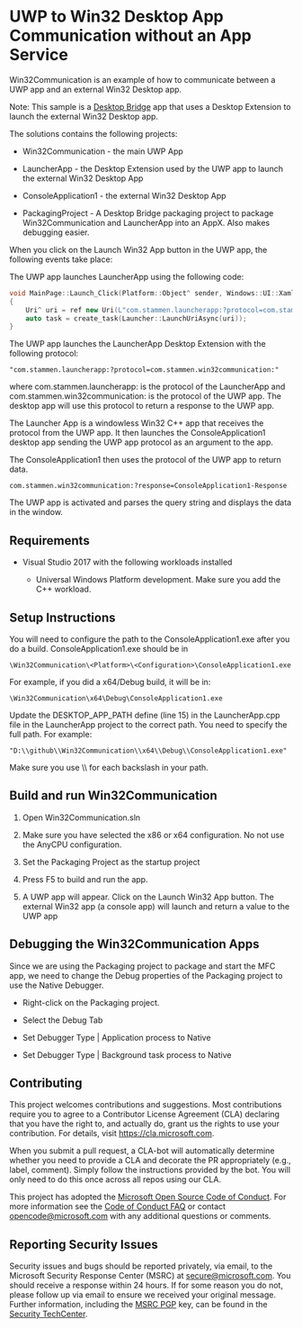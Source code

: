 # UWP to Win32 Desktop App Communication without an App Service

Win32Communication is an example of how to communicate between a UWP app and an external Win32 Desktop app. 

Note: This sample is a [Desktop Bridge](https://developer.microsoft.com/en-us/windows/bridges/desktop) app that uses a Desktop Extension to launch the external Win32 Desktop app.

The solutions contains the following projects:

* Win32Communication - the main UWP App

* LauncherApp - the Desktop Extension used by the UWP app to launch the external Win32 Desktop App

* ConsoleApplication1 - the external Win32 Desktop App

* PackagingProject - A Desktop Bridge packaging project to package Win32Communication and LauncherApp into an AppX. Also makes debugging easier. 

When you click on the Launch Win32 App button in the UWP app, the following events take place:

The UWP app launches LauncherApp using the following code:

```c++
void MainPage::Launch_Click(Platform::Object^ sender, Windows::UI::Xaml::RoutedEventArgs^ e)
{
	Uri^ uri = ref new Uri(L"com.stammen.launcherapp:?protocol=com.stammen.win32communication:");
	auto task = create_task(Launcher::LaunchUriAsync(uri));
}
```

The UWP app launches the LauncherApp Desktop Extension with the following protocol:

	"com.stammen.launcherapp:?protocol=com.stammen.win32communication:"

where com.stammen.launcherapp: is the protocol of the LauncherApp and com.stammen.win32communication: is the protocol of the UWP app. The desktop app will use this protocol to return a 
response to the UWP app.

The Launcher App is a windowless Win32 C++ app that receives the protocol from the UWP app. It then launches the ConsoleApplication1 desktop app sending the UWP app protocol as an argument to the app.

The ConsoleApplication1 then uses the protocol of the UWP app to return data.

	com.stammen.win32communication:?response=ConsoleApplication1-Response

The UWP app is activated and parses the query string and displays the data in the window.

## Requirements

* Visual Studio 2017 with the following workloads installed

	* Universal Windows Platform development. Make sure you add the C++ workload.
	
## Setup Instructions

You will need to configure the path to the ConsoleApplication1.exe after you do a build. ConsoleApplication1.exe should be in

	\Win32Communication\<Platform>\<Configuration>\ConsoleApplication1.exe
	
For example, if you did a x64/Debug build, it will be in:

	\Win32Communication\x64\Debug\ConsoleApplication1.exe

Update the DESKTOP_APP_PATH define (line 15) in the LauncherApp.cpp file in the LauncherApp project to the correct path. You need to specify the full path. For example:

	"D:\\github\\Win32Communication\\x64\\Debug\\ConsoleApplication1.exe"

Make sure you use \\\\ for each backslash in your path.

## Build and run Win32Communication

1. Open Win32Communication.sln

1. Make sure you have selected the x86 or x64 configuration. No not use the AnyCPU configuration.

1. Set the Packaging Project as the startup project

1. Press F5 to build and run the app.

1. A UWP app will appear. Click on the Launch Win32 App button. The external Win32 app (a console app) will launch and return a value to the UWP app

## Debugging the Win32Communication Apps

Since we are using the Packaging project to package and start the MFC app, we need to change the Debug properties of the Packaging project to use the Native Debugger.

* Right-click on the Packaging project.

* Select the Debug Tab

* Set Debugger Type | Application process to Native

* Set Debugger Type | Background task process to Native




##  Contributing

This project welcomes contributions and suggestions.  Most contributions require you to agree to a
Contributor License Agreement (CLA) declaring that you have the right to, and actually do, grant us
the rights to use your contribution. For details, visit https://cla.microsoft.com.

When you submit a pull request, a CLA-bot will automatically determine whether you need to provide
a CLA and decorate the PR appropriately (e.g., label, comment). Simply follow the instructions
provided by the bot. You will only need to do this once across all repos using our CLA.

This project has adopted the [Microsoft Open Source Code of Conduct](https://opensource.microsoft.com/codeofconduct/).
For more information see the [Code of Conduct FAQ](https://opensource.microsoft.com/codeofconduct/faq/) or
contact [opencode@microsoft.com](mailto:opencode@microsoft.com) with any additional questions or comments.


## Reporting Security Issues

Security issues and bugs should be reported privately, via email, to the Microsoft Security
Response Center (MSRC) at [secure@microsoft.com](mailto:secure@microsoft.com). You should
receive a response within 24 hours. If for some reason you do not, please follow up via
email to ensure we received your original message. Further information, including the
[MSRC PGP](https://technet.microsoft.com/en-us/security/dn606155) key, can be found in
the [Security TechCenter](https://technet.microsoft.com/en-us/security/default).
